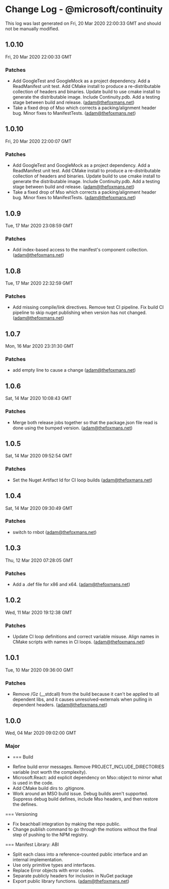 # Change Log - @microsoft/continuity

This log was last generated on Fri, 20 Mar 2020 22:00:33 GMT and should not be manually modified.

## 1.0.10
Fri, 20 Mar 2020 22:00:33 GMT

### Patches

- Add GoogleTest and GoogleMock as a project dependency. Add a ReadManifest unit test. Add CMake install to produce a re-distributable collection of headers and binaries. Update build to use cmake install to generate the distributable image. Include Continuity.pdb. Add a testing stage between build and release. (adam@thefoxmans.net)
- Take a fixed drop of Mso which corrects a packing/alignment header bug. Minor fixes to ManifestTests. (adam@thefoxmans.net)
## 1.0.10
Fri, 20 Mar 2020 22:00:07 GMT

### Patches

- Add GoogleTest and GoogleMock as a project dependency. Add a ReadManifest unit test. Add CMake install to produce a re-distributable collection of headers and binaries. Update build to use cmake install to generate the distributable image. Include Continuity.pdb. Add a testing stage between build and release. (adam@thefoxmans.net)
- Take a fixed drop of Mso which corrects a packing/alignment header bug. Minor fixes to ManifestTests. (adam@thefoxmans.net)
## 1.0.9
Tue, 17 Mar 2020 23:08:59 GMT

### Patches

- Add index-based access to the manifest's component collection. (adam@thefoxmans.net)
## 1.0.8
Tue, 17 Mar 2020 22:32:59 GMT

### Patches

- Add missing compile/link directives. Remove test CI pipeline. Fix build CI pipeline to skip nuget publishing when version has not changed. (adam@thefoxmans.net)
## 1.0.7
Mon, 16 Mar 2020 23:31:30 GMT

### Patches

- add empty line to cause a change (adam@thefoxmans.net)
## 1.0.6
Sat, 14 Mar 2020 10:08:43 GMT

### Patches

- Merge both release jobs together so that the package.json file read is done using the bumped version. (adam@thefoxmans.net)
## 1.0.5
Sat, 14 Mar 2020 09:52:54 GMT

### Patches

- Set the Nuget Artifact Id for CI loop builds (adam@thefoxmans.net)
## 1.0.4
Sat, 14 Mar 2020 09:30:49 GMT

### Patches

- switch to rnbot (adam@thefoxmans.net)
## 1.0.3
Thu, 12 Mar 2020 07:28:05 GMT

### Patches

- Add a .def file for x86 and x64. (adam@thefoxmans.net)
## 1.0.2
Wed, 11 Mar 2020 19:12:38 GMT

### Patches

- Update CI loop definitions and correct variable misuse. Align names in CMake scripts with names in CI loops. (adam@thefoxmans.net)
## 1.0.1
Tue, 10 Mar 2020 09:36:00 GMT

### Patches

- Remove /Gz (__stdcall) from the build because it can't be applied to all dependent libs, and it causes unresolved-externals when pulling in dependent headers. (adam@thefoxmans.net)
## 1.0.0
Wed, 04 Mar 2020 09:02:00 GMT

### Major

- === Build
* Refine build error messages. Remove PROJECT_INCLUDE_DIRECTORIES variable (not worth the complexity).
* Microsoft.React: add explicit dependency on Mso::object to mirror what is used in the code.
* Add CMake build dirs to .gitignore.
* Work around an MSO build issue. Debug builds aren't supported. Suppress debug build defines, include Mso headers, and then restore the defines.

=== Versioning
* Fix beachball integration by making the repo public.
* Change publish command to go through the motions without the final step of pushing to the NPM registry.

=== Manifest Library: ABI
* Split each class into a reference-counted public interface and an internal implementation.
* Use only primitive types and interfaces.
* Replace Error objects with error codes.
* Separate publicly headers for inclusion in NuGet package
* Export public library functions. (adam@thefoxmans.net)